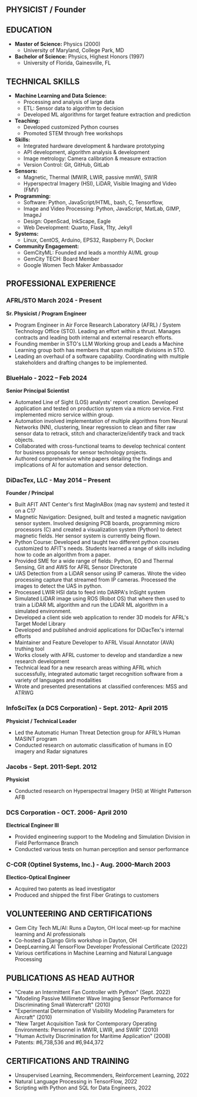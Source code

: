 
## PHYSICIST / Founder

## EDUCATION

- **Master of Science:** Physics (2000)
  - University of Maryland, College Park, MD
- **Bachelor of Science:** Physics, Highest Honors (1997)
  - University of Florida, Gainesville, FL

## TECHNICAL SKILLS

- **Machine Learning and Data Science:**
  - Processing and analysis of large data
  - ETL: Sensor data to algorithm to decision
  - Developed ML algorithms for target feature extraction and prediction
- **Teaching:**
  - Developed customized Python courses
  - Promoted STEM through free workshops
- **Skills:**
  - Integrated hardware development & hardware prototyping
  - API development, algorithm analysis & development 
  - Image metrology: Camera calibration & measure extraction
  - Version Control: Git, GitHub, GitLab
- **Sensors:**
  - Magnetic, Thermal (MWIR, LWIR, passive mmW), SWIR
  - Hyperspectral Imagery (HSI), LiDAR, Visible Imaging and Video (FMV)
- **Programming:**
  - Software: Python, JavaScript/HTML, bash, C, Tensorflow, 
  - Image and Video Processing: Python, JavaScript, MatLab, GIMP, ImageJ
  - Design: OpenScad, InkScape, Eagle
  - Web Development: Quarto, Flask, 11ty, Jekyll
- **Systems:**
  - Linux, CentOS, Arduino, EPS32, Raspberry Pi, Docker
- **Community Engagement:**
  - GemCityML: Founded and leads a monthly AI/ML group
  - GemCity TECH: Board Member
  - Google Women Tech Maker Ambassador


## PROFESSIONAL EXPERIENCE

### AFRL/STO   March 2024 - Present
**Sr. Physicist / Program Engineer**

- Program Engineer in Air Force Research Laboratory (AFRL) / System Technology Office (STO).  Leading an effort within a thrust.
  Manages contracts and leading both internal and external research efforts.
- Founding member in STO's LLM Working group and Leads a Machine Learning group both has members that span multiple divisions in STO.
- Leading an overhaul of a software capability. Coordinating with multiple stakeholders and drafting changes to be implemented.

### BlueHalo - 2022 – Feb 2024

**Senior Principal Scientist**

-   Automated Line of Sight (LOS) analysts\' report creation. Developed
    application and tested on production system via a micro service.
    First implemented micro service within group.
-   Automation involved implementation of multiple algorithms from
    Neural Networks (NN), clustering, linear regression to clean and
    filter raw sensor data to retrack, stitch and characterize/identify
    track and track objects.
-   Collaborated with cross-functional teams to develop technical
    content for business proposals for sensor technology projects.
-   Authored comprehensive white papers detailing the findings and
    implications of AI for automation and sensor detection.

### DiDacTex, LLC - May 2014 – Present

**Founder / Principal**

-   Built AFIT ANT Center's first MagInABox (mag nav system) and tested it on a C17
-   Magnetic Navigation: Designed, built and tested a magnetic
    navigation sensor system. Involved designing PCB boards, programming
    micro processors (C) and created a visualization system (Python) to
    detect magnetic fields. Her sensor system is currently being flown.
-   Python Course: Developed and taught two different python courses 
    customized to AFIT's needs. Students learned a range of skills
    including how to code an algorithm from a paper.
-   Provided SME for a wide range of fields: Python, EO and Thermal
    Sensing, Git and AWS for AFRL Sensor Directorate
-   UAS Detection from a LiDAR sensor using IP cameras. Wrote the video
    processing capture that streamed from IP cameras. Processed the
    images to detect the UAS in python.
-   Processed LWIR HSI data to feed into DARPA's InSight system
-   Simulated LiDAR image using ROS (Robot OS) that where then used to
    train a LiDAR ML algorithm and run the LiDAR ML algorithm in a
    simulated environment.
-   Developed a client side web application to render 3D models for
    AFRL's Target Model Library
-   Developed and published android applications for DiDacTex's internal
    efforts
-   Maintainer and Feature Developer to AFRL Visual Annotator (AVA)
    truthing tool
-   Works closely with AFRL customer to develop and standardize a new
    research development
-   Technical lead for a new research areas withing AFRL which
    successfully, integrated automatic target recognition software from
    a variety of languages and modalities
-   Wrote and presented presentations at classified conferences: MSS and ATRWG

### InfoSciTex (a DCS Corporation) - Sept. 2012- April 2015

**Physicist / Technical Leader**

- Led the Automatic Human Threat Detection group for AFRL’s Human MASINT program
- Conducted research on automatic classification of humans in EO imagery and Radar signatures

### Jacobs - Sept. 2011-Sept. 2012

**Physicist**

- Conducted research on Hyperspectral Imagery (HSI) at Wright Patterson AFB

### DCS Corporation - OCT. 2006- April 2010

**Electrical Engineer III**

- Provided engineering support to the Modeling and Simulation Division in Field Performance Branch
- Conducted various tests on human perception and sensor performance

### C-COR (Optinel Systems, Inc.) - Aug. 2000-March 2003

**Electico-Optical Engineer**

- Acquired two patents as lead investigator
- Produced and shipped the first Fiber Gratings to customers

## VOLUNTEERING AND CERTIFICATIONS

- Gem City Tech ML/AI: Runs a Dayton, OH local meet-up for machine learning and AI professionals
- Co-hosted a Django Girls workshop in Dayton, OH
- DeepLearning.AI TensorFlow Developer Professional Certificate (2022)
- Various certifications in Machine Learning and Natural Language Processing

## PUBLICATIONS AS HEAD AUTHOR

- "Create an Intermittent Fan Controller with Python" (Sept. 2022)
- "Modeling Passive Millimeter Wave Imaging Sensor Performance for Discriminating Small Watercraft" (2010)
- "Experimental Determination of Visibility Modeling Parameters for Aircraft" (2010)
- "New Target Acquisition Task for Contemporary Operating Environments: Personnel in MWIR, LWIR, and SWIR" (2010)
- "Human Activity Discrimination for Maritime Application" (2008)
- Patents: #6,738,536 and #6,944,372

## CERTIFICATIONS AND TRAINING

- Unsupervised Learning, Recommenders, Reinforcement Learning, 2022
- Natural Language Processing in TensorFlow, 2022
- Scripting with Python and SQL for Data Engineers, 2022
